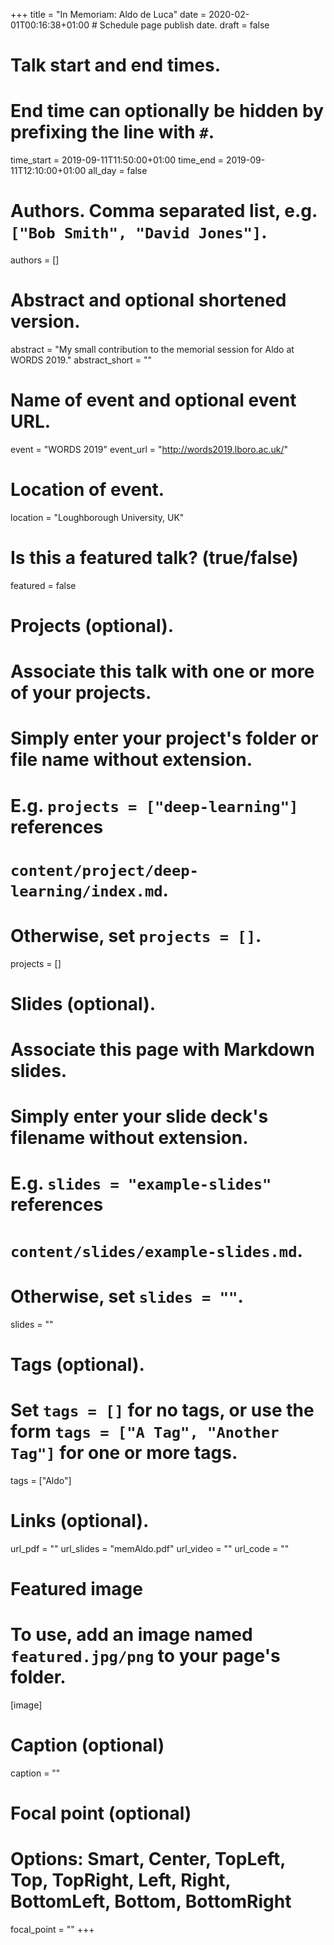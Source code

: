 +++
title = "In Memoriam: Aldo de Luca"
date = 2020-02-01T00:16:38+01:00  # Schedule page publish date.
draft = false

# Talk start and end times.
#   End time can optionally be hidden by prefixing the line with `#`.
time_start = 2019-09-11T11:50:00+01:00
time_end = 2019-09-11T12:10:00+01:00
all_day = false

# Authors. Comma separated list, e.g. `["Bob Smith", "David Jones"]`.
authors = []

# Abstract and optional shortened version.
abstract = "My small contribution to the memorial session for Aldo at WORDS 2019."
abstract_short = ""

# Name of event and optional event URL.
event = "WORDS 2019"
event_url = "http://words2019.lboro.ac.uk/"

# Location of event.
location = "Loughborough University, UK"

# Is this a featured talk? (true/false)
featured = false

# Projects (optional).
#   Associate this talk with one or more of your projects.
#   Simply enter your project's folder or file name without extension.
#   E.g. `projects = ["deep-learning"]` references
#   `content/project/deep-learning/index.md`.
#   Otherwise, set `projects = []`.
projects = []

# Slides (optional).
#   Associate this page with Markdown slides.
#   Simply enter your slide deck's filename without extension.
#   E.g. `slides = "example-slides"` references
#   `content/slides/example-slides.md`.
#   Otherwise, set `slides = ""`.
slides = ""

# Tags (optional).
#   Set `tags = []` for no tags, or use the form `tags = ["A Tag", "Another Tag"]` for one or more tags.
tags = ["Aldo"]

# Links (optional).
url_pdf = ""
url_slides = "memAldo.pdf"
url_video = ""
url_code = ""

# Featured image
# To use, add an image named `featured.jpg/png` to your page's folder.
[image]
  # Caption (optional)
  caption = ""

  # Focal point (optional)
  # Options: Smart, Center, TopLeft, Top, TopRight, Left, Right, BottomLeft, Bottom, BottomRight
  focal_point = ""
+++
